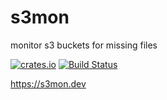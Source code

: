 # s3mon

monitor s3 buckets for missing files

[![crates.io](https://img.shields.io/crates/v/s3mon.svg)](https://crates.io/crates/s3mon)
[![Build Status](https://travis-ci.org/s3mon/s3mon.svg?branch=master)](https://travis-ci.org/s3mon/s3mon)

https://s3mon.dev
